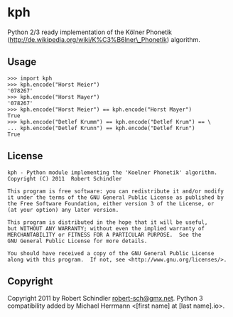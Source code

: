 kph
===

Python 2/3 ready implementation of the Kölner Phonetik
(http://de.wikipedia.org/wiki/K%C3%B6lner\_Phonetik) algorithm.

Usage
-----

    >>> import kph
    >>> kph.encode("Horst Meier")
    '078267'
    >>> kph.encode("Horst Mayer")
    '078267'
    >>> kph.encode("Horst Meier") == kph.encode("Horst Mayer")
    True
    >>> kph.encode("Detlef Krumm") == kph.encode("Detlef Krum") == \
    ... kph.encode("Detlef Krunn") == kph.encode("Detlef Krun")
    True

License
-------

    kph - Python module implementing the 'Koelner Phonetik' algorithm.
    Copyright (C) 2011  Robert Schindler

    This program is free software: you can redistribute it and/or modify
    it under the terms of the GNU General Public License as published by
    the Free Software Foundation, either version 3 of the License, or
    (at your option) any later version.

    This program is distributed in the hope that it will be useful,
    but WITHOUT ANY WARRANTY; without even the implied warranty of
    MERCHANTABILITY or FITNESS FOR A PARTICULAR PURPOSE.  See the
    GNU General Public License for more details.

    You should have received a copy of the GNU General Public License
    along with this program.  If not, see <http://www.gnu.org/licenses/>.

Copyright
---------

Copyright 2011 by Robert Schindler <robert-sch@gmx.net>. Python 3
compatibility added by Michael Herrmann &lt;\[first name\] at \[last
name\].io&gt;.
